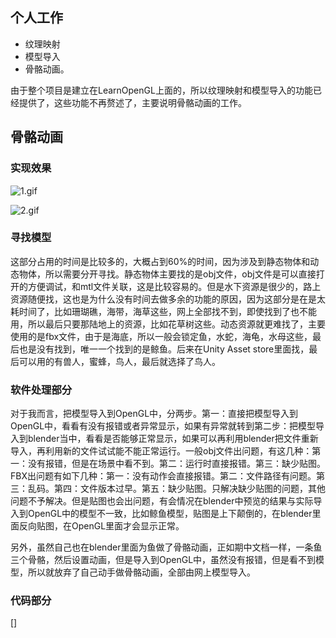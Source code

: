 ## 个人工作
- 纹理映射
- 模型导入
- 骨骼动画。

由于整个项目是建立在LearnOpenGL上面的，所以纹理映射和模型导入的功能已经提供了，这些功能不再赘述了，主要说明骨骼动画的工作。

## 骨骼动画

### 实现效果
![1.gif](birdPeople.gif)

![2.gif](whale.gif)

### 寻找模型
这部分占用的时间是比较多的，大概占到60%的时间，因为涉及到静态物体和动态物体，所以需要分开寻找。静态物体主要找的是obj文件，obj文件是可以直接打开的方便调试，和mtl文件关联，这是比较容易的。但是水下资源是很少的，路上资源随便找，这也是为什么没有时间去做多余的功能的原因，因为这部分是在是太耗时间了，比如珊瑚礁，海带，海草这些，网上全部找不到，即使找到了也不能用，所以最后只要那陆地上的资源，比如花草树这些。动态资源就更难找了，主要使用的是fbx文件，由于是海底，所以一般会锁定鱼，水蛇，海龟，水母这些，最后也是没有找到，唯一一个找到的是鲸鱼。后来在Unity Asset store里面找，最后可以用的有兽人，蜜蜂，鸟人，最后就选择了鸟人。

### 软件处理部分
对于我而言，把模型导入到OpenGL中，分两步。第一：直接把模型导入到OpenGL中，看看有没有报错或者异常显示，如果有异常就转到第二步：把模型导入到blender当中，看看是否能够正常显示，如果可以再利用blender把文件重新导入，再利用新的文件试试能不能正常运行。一般obj文件出问题，有这几种：第一：没有报错，但是在场景中看不到。第二：运行时直接报错。第三：缺少贴图。FBX出问题有如下几种：第一：没有动作会直接报错。第二：文件路径有问题。第三：乱码。第四：文件版本过早。第五：缺少贴图。只解决缺少贴图的问题，其他问题不予解决。但是贴图也会出问题，有会情况在blender中预览的结果与实际导入到OpenGL中的模型不一致，比如鲸鱼模型，贴图是上下颠倒的，在blender里面反向贴图，在OpenGL里面才会显示正常。

另外，虽然自己也在blender里面为鱼做了骨骼动画，正如期中文档一样，一条鱼三个骨骼，然后设置动画，但是导入到OpenGL中，虽然没有报错，但是看不到模型，所以就放弃了自己动手做骨骼动画，全部由网上模型导入。


### 代码部分
[]